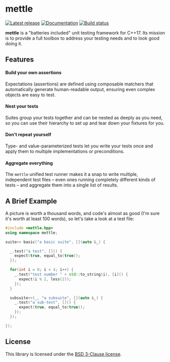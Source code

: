 # mettle

[![Latest release][release-image]][release-link]
[![Documentation][documentation-image]][documentation-link]
[![Build status][ci-image]][ci-link]

**mettle** is a "batteries included" unit testing framework for C++17. Its
mission is to provide a full toolbox to address your testing needs and to look
good doing it.

## Features

#### Build your own assertions

Expectations (assertions) are defined using composable matchers that
automatically generate human-readable output, ensuring even complex objects are
easy to test.

#### Nest your tests

Suites group your tests together and can be nested as deeply as you need,
so you can use their hierarchy to set up and tear down your fixtures for you.

#### Don't repeat yourself

Type- and value-parameterized tests let you write your tests once and apply them
to multiple implementations or preconditions.

#### Aggregate everything

The `mettle` unified test runner makes it a snap to write multiple, independent
test files – even ones running completely different kinds of tests – and
aggregate them into a single list of results.

## A Brief Example

A picture is worth a thousand words, and code's almost as good (I'm sure it's
worth at least 100 words), so let's take a look at a test file:

```c++
#include <mettle.hpp>
using namespace mettle;

suite<> basic("a basic suite", [](auto &_) {

  _.test("a test", []() {
    expect(true, equal_to(true));
  });

  for(int i = 0; i < 4; i++) {
    _.test("test number " + std::to_string(i), [i]() {
      expect(i % 2, less(2));
    });
  }

  subsuite<>(_, "a subsuite", [](auto &_) {
    _.test("a sub-test", []() {
      expect(true, equal_to(true));
    });
  });

});
```

## License

This library is licensed under the [BSD 3-Clause license](LICENSE).

[release-image]: https://img.shields.io/github/release/jimporter/mettle.svg
[release-link]: https://github.com/jimporter/mettle/releases/latest
[documentation-image]: https://img.shields.io/badge/docs-mettle-blue.svg
[documentation-link]: https://jimporter.github.io/mettle/
[ci-image]: https://github.com/jimporter/mettle/actions/workflows/build.yml/badge.svg
[ci-link]: https://github.com/jimporter/mettle/actions/workflows/build.yml?query=branch%3Amaster
